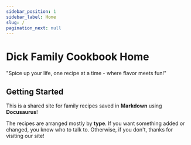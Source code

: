 ```yaml
---
sidebar_position: 1
sidebar_label: Home
slug: /
pagination_next: null
---
```


# Dick Family Cookbook Home

"Spice up your life, one recipe at a time - where flavor meets fun!"

## Getting Started

This is a shared site for family recipes saved in **Markdown** using **Docusaurus**!

The recipes are arranged mostly by **type**.  If you want something added or changed, you know who to talk to. Otherwise, if you don't, thanks for visiting our site!
